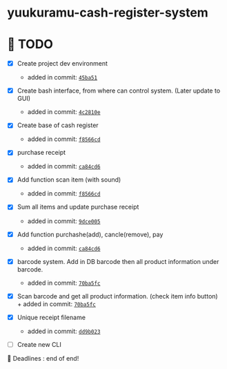 # yuukuramu-cash-register-system

<h1>📅 TODO</h1>

- [x] Create project dev environment <br>
     + added in commit: <a href="https://github.com/yuukuramu/yuukuramu-cash-register-system/commit/45ba510ecbe2de33e7432285125897acfc7259f6">`45ba51`</a>

- [x] Create bash interface, from where can control system. (Later update to GUI) <br>
     + added in commit: <a href="https://github.com/yuukuramu/yuukuramu-cash-register-system/commit/4c2810eb40a37eeaf92ec8cc509c78c107285f62">`4c2810e`</a>

- [x] Create base of cash register <br>
     + added in commit: <a href="https://github.com/yuukuramu/yuukuramu-cash-register-system/commit/f8566cd744d9b89a2f7ce60c7235c41fd00c7084">`f8566cd`</a>
 
- [x] purchase receipt <br>
     + added in commit: <a href="https://github.com/yuukuramu/yuukuramu-cash-register-system/commit/ca84cd6e342b6d53e870124b9e0d611530c1e763">`ca84cd6`</a>
     
- [x] Add function scan item (with sound)<br>
     + added in commit: <a href="https://github.com/yuukuramu/yuukuramu-cash-register-system/commit/f8566cd744d9b89a2f7ce60c7235c41fd00c7084">`f8566cd`</a>
     
- [x] Sum all items and update purchase receipt <br> 
     + added in commit: <a href="https://github.com/yuukuramu/yuukuramu-cash-register-system/commit/9dce005494198942c561efc3acb3f3021bc48362">`9dce005`</a>

- [x] Add function purchashe(add), cancle(remove), pay <br>
     + added in commit: <a href="https://github.com/yuukuramu/yuukuramu-cash-register-system/commit/ca84cd6e342b6d53e870124b9e0d611530c1e763">`ca84cd6`</a>

- [x] barcode system. Add in DB barcode then all product information under barcode. <br>
     + added in commit: <a href="https://github.com/yuukuramu/yuukuramu-cash-register-system/commit/70ba5fc50a84575916ac2f588ca22fac1ebb4226">`70ba5fc`</a>

- [x] Scan barcode and get all product information. (check item info button) <br>
      + added in commit: <a href="https://github.com/yuukuramu/yuukuramu-cash-register-system/commit/70ba5fc50a84575916ac2f588ca22fac1ebb4226">`70ba5fc`</a>

- [x] Unique receipt filename 
     + added in commit: <a href="https://github.com/yuukuramu/yuukuramu-cash-register-system/commit/dd9b0233c263acbe71b100fe56418d13b872f5f3">`dd9b023`</a>

- [ ] Create new CLI


💭 Deadlines : end of end!
